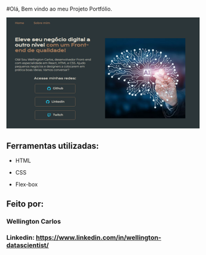#Olá, Bem vindo ao meu Projeto Portfólio.

![image](https://github.com/wellingtonb3/alura-portfolio/blob/main/assets/final.png)

## Ferramentas utilizadas:

* HTML

* CSS

* Flex-box

## Feito por:

### Wellington Carlos

### Linkedin: https://www.linkedin.com/in/wellington-datascientist/

```
